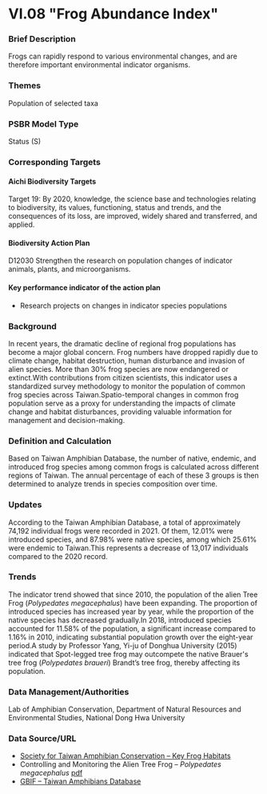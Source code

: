 # VI.08 "Frog Abundance Index"

<script type="text/javascript" src="http://cdn.mathjax.org/mathjax/latest/MathJax.js?config=TeX-AMS-MML_HTMLorMML"></script>

### Brief Description

Frogs can rapidly respond to various environmental changes, and are therefore important environmental indicator organisms.

### Themes

Population of selected taxa

### PSBR Model Type

Status (S)

### Corresponding Targets

#### Aichi Biodiversity Targets

Target 19: By 2020, knowledge, the science base and technologies relating to biodiversity, its values, functioning, status and trends, and the consequences of its loss, are improved, widely shared and transferred, and applied.

#### Biodiversity Action Plan

D12030 Strengthen the research on population changes of indicator animals, plants, and microorganisms.

#### Key performance indicator of the action plan

- Research projects on changes in indicator species populations

### Background

In recent years, the dramatic decline of regional frog populations has become a major global concern. Frog numbers have dropped rapidly due to climate change, habitat destruction, human disturbance and invasion of alien species. More than 30% frog species are now endangered or extinct.With contributions from citizen scientists, this indicator uses a standardized survey methodology to monitor the population of common frog species across Taiwan.Spatio-temporal changes in common frog population serve as a proxy for understanding the impacts of climate change and habitat disturbances, providing valuable information for management and decision-making.

### Definition and Calculation

Based on Taiwan Amphibian Database, the number of native, endemic, and introduced frog species among common frogs is calculated across different regions of Taiwan. The annual percentage of each of these 3 groups is then determined to analyze trends in species composition over time.

### Updates

According to the Taiwan Amphibian Database, a total of approximately 74,192 individual frogs were recorded in 2021. Of them, 12.01% were introduced species, and 87.98% were native species, among which 25.61% were endemic to Taiwan.This represents a decrease of 13,017 individuals compared to the 2020 record.

### Trends

The indicator trend showed that since 2010, the population of the alien Tree Frog (<i>Polypedates megacephalus</i>) have been expanding. The proportion of introduced species has increased year by year, while the proportion of the native species has decreased gradually.In 2018, introduced species accounted for 11.58% of the population, a significant increase compared to 1.16% in 2010, indicating substantial population growth over the eight-year period.A study by Professor Yang, Yi-ju of Donghua University (2015) indicated that Spot-legged tree frog may outcompete the native Brauer's tree frog (<em x-id="3">Polypedates braueri</em>) Brandt’s tree frog, thereby affecting its population.

### Data Management/Authorities

Lab of Amphibian Conservation, Department of Natural Resources and Environmental Studies, National Dong Hwa University

### Data Source/URL

- [Society for Taiwan Amphibian Conservation – Key Frog Habitats](https://www.froghome.org/ifa-project)
- Controlling and Monitoring the Alien Tree Frog – <i>Polypedates megacephalus</i> [pdf](https://conservation.forest.gov.tw/0000779)
- [GBIF – Taiwan Amphibians Database](https://www.gbif.org/zh-tw/dataset/1d9b55a1-1dfb-4b9d-9431-47de185ceea7)
